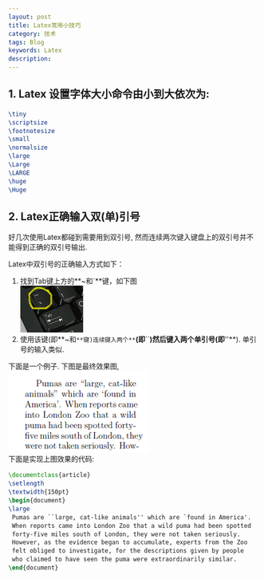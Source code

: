```yaml
---
layout: post
title: Latex常用小技巧
category: 技术
tags: Blog
keywords: Latex
description: 
---
```


## 1. Latex 设置字体大小命令由小到大依次为:  
```tex
\tiny
\scriptsize
\footnotesize
\small 
\normalsize
\large
\Large
\LARGE
\huge
\Huge
```

## 2. Latex正确输入双(单)引号
好几次使用Latex都碰到需要用到双引号, 然而连续两次键入键盘上的双引号并不能得到正确的双引号输出.

Latex中双引号的正确输入方式如下：  

1. 找到Tab键上方的**~和`**键，如下图  
![pix1](/assets/img/tech/latex/double-quote-mark.jpg)
2. 使用该键(即**~和`**键)连续键入两个**`**(即**``**)然后键入两个单引号(即**''**). 单引号的输入类似.  
  
 
下面是一个例子. 下图是最终效果图,  
![pix2](/assets/img/tech/latex/double-quote-mark-example.png)   
下面是实现上图效果的代码:  
```tex
\documentclass{article}
\setlength
\textwidth{150pt}
\begin{document}
\large
 Pumas are ``large, cat-like animals'' which are `found in America'. 
 When reports came into London Zoo that a wild puma had been spotted 
 forty-five miles south of London, they were not taken seriously. 
 However, as the evidence began to accumulate, experts from the Zoo 
 felt obliged to investigate, for the descriptions given by people 
 who claimed to have seen the puma were extraordinarily similar. 
\end{document}
```